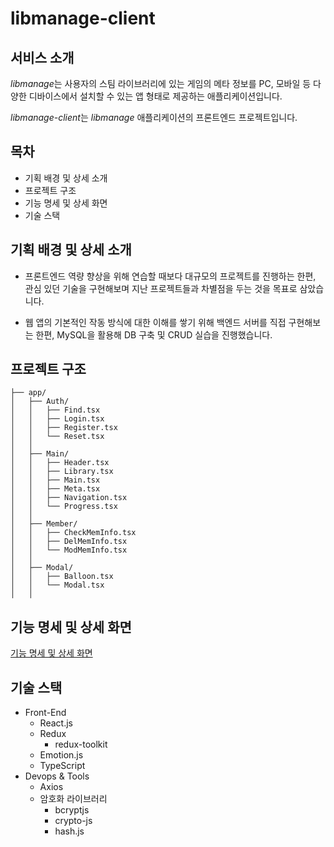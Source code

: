 # libmanage-client


## 서비스 소개
*libmanage*는 사용자의 스팀 라이브러리에 있는 게임의 메타 정보를 PC, 모바일 등 다양한 디바이스에서 설치할 수 있는 앱 형태로 제공하는 애플리케이션입니다.

*libmanage-client*는 *libmanage* 애플리케이션의 프론트엔드 프로젝트입니다.


## 목차
* 기획 배경 및 상세 소개
* 프로젝트 구조
* 기능 명세 및 상세 화면
* 기술 스택


## 기획 배경 및 상세 소개
* 프론트엔드 역량 향상을 위해 연습할 때보다 대규모의 프로젝트를 진행하는 한편, 관심 있던 기술을 구현해보며 지난 프로젝트들과 차별점을 두는 것을 목표로 삼았습니다.

* 웹 앱의 기본적인 작동 방식에 대한 이해를 쌓기 위해 백엔드 서버를 직접 구현해보는 한편, MySQL을 활용해 DB 구축 및 CRUD 실습을 진행했습니다.


## 프로젝트 구조
```
├── app/
│   ├── Auth/
│   │   ├── Find.tsx
│   │   ├── Login.tsx
│   │   ├── Register.tsx
│   │   └── Reset.tsx
│   │
│   ├── Main/
│   │   ├── Header.tsx
│   │   ├── Library.tsx
│   │   ├── Main.tsx
│   │   ├── Meta.tsx
│   │   ├── Navigation.tsx
│   │   └── Progress.tsx
│   │
│   ├── Member/
│   │   ├── CheckMemInfo.tsx
│   │   ├── DelMemInfo.tsx
│   │   └── ModMemInfo.tsx
│   │
│   ├── Modal/
│   │   ├── Balloon.tsx
│   │   └── Modal.tsx
│   │
```


## 기능 명세 및 상세 화면
[기능 명세 및 상세 화면](https://godcl1623.notion.site/c83e376b739a4a1481dd2706ee2fedc5)


## 기술 스택
* Front-End
	* React.js
	* Redux
		* redux-toolkit
	* Emotion.js
	* TypeScript
* Devops & Tools
	* Axios
	* 암호화 라이브러리
		* bcryptjs
		* crypto-js
		* hash.js

